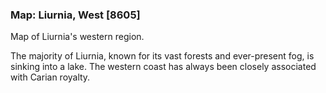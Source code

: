 ### Map: Liurnia, West [8605]

Map of Liurnia's western region.

The majority of Liurnia, known for its vast forests and ever-present fog, is sinking into a lake. The western coast has always been closely associated with Carian royalty.